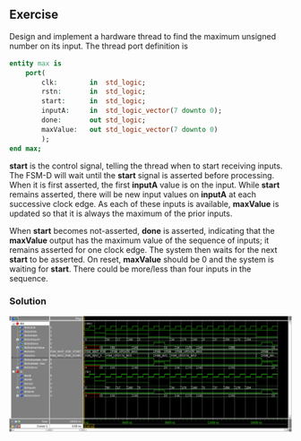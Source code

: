 ## Exercise

Design and implement a hardware thread to find the maximum unsigned number on
its input. The thread port definition is

```vhdl
entity max is
    port(
        clk:        in  std_logic;
        rstn:       in  std_logic;
        start:      in  std_logic;
        inputA:     in  std_logic_vector(7 downto 0);
        done:       out std_logic;
        maxValue:   out std_logic_vector(7 downto 0)
        );
end max;
```

**start** is the control signal, telling the thread when to start receiving
inputs. The FSM-D will wait until the **start** signal is asserted before
processing. When it is first asserted, the first **inputA** value is on the
input. While **start** remains asserted, there will be new input values on
**inputA** at each successive clock edge. As each of these inputs is available,
**maxValue** is updated so that it is always the maximum of the prior inputs.

When **start** becomes not-asserted, **done** is asserted, indicating that the
**maxValue** output has the maximum value of the sequence of inputs; it remains
asserted for one clock edge. The system then waits for the next **start** to be
asserted. On reset, **maxValue** should be 0 and the system is waiting for
**start**. There could be more/less than four inputs in the sequence.

### Solution

![wave](wave.bmp)
